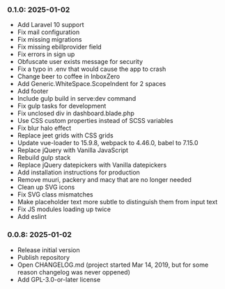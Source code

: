### 0.1.0: 2025-01-02

* Add Laravel 10 support
* Fix mail configuration
* Fix missing migrations
* Fix missing ebillprovider field
* Fix errors in sign up
* Obfuscate user exists message for security
* Fix a typo in .env that would cause the app to crash
* Change beer to coffee in InboxZero
* Add Generic.WhiteSpace.ScopeIndent for 2 spaces
* Add footer
* Include gulp build in serve:dev command
* Fix gulp tasks for development
* Fix unclosed div in dashboard.blade.php
* Use CSS custom properties instead of SCSS variables
* Fix blur halo effect
* Replace jeet grids with CSS grids
* Update vue-loader to 15.9.8, webpack to 4.46.0, babel to 7.15.0
* Replace jQuery with Vanilla JavaScript
* Rebuild gulp stack
* Replace jQuery datepickers with Vanilla datepickers
* Add installation instructions for production
* Remove muuri, packery and macy that are no longer needed
* Clean up SVG icons
* Fix SVG class mismatches
* Make placeholder text more subtle to distinguish them from input text
* Fix JS modules loading up twice
* Add eslint

### 0.0.8: 2025-01-02

* Release initial version
* Publish repository
* Open CHANGELOG.md (project started Mar 14, 2019, but for some reason changelog was never oppened)
* Add GPL-3.0-or-later license